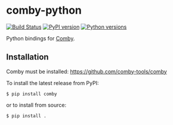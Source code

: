 # comby-python

[![Build Status](https://travis-ci.org/squaresLab/rooibos.py.svg?branch=master)](https://travis-ci.org/ChrisTimperley/comby-python)
[![PyPI version](https://badge.fury.io/py/comby.svg)](https://badge.fury.io/py/comby)
[![Python versions](https://img.shields.io/pypi/pyversions/comby.svg)](https://pypi.org/project/comby)

Python bindings for [Comby](https://github.com/comby-tools/comby).


## Installation

Comby must be installed: https://github.com/comby-tools/comby

To install the latest release from PyPI:

```
$ pip install comby 
```

or to install from source:

```
$ pip install .
```
